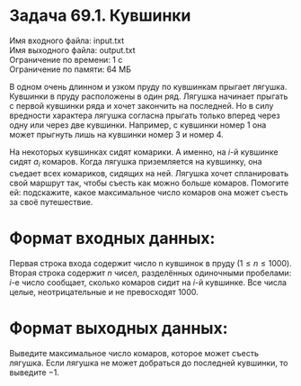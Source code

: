 # Задача 69.1. Кувшинки
Имя входного файла: input.txt  
Имя выходного файла: output.txt  
Ограничение по времени: 1 с  
Ограничение по памяти: 64 МБ  

В одном очень длинном и узком пруду по кувшинкам прыгает лягушка. Кувшинки в пруду расположены в один ряд. Лягушка начинает прыгать с первой кувшинки ряда и хочет закончить на последней. Но в силу вредности характера лягушка согласна прыгать только вперед через одну или через две кувшинки. Например, с кувшинки номер $1$ она может прыгнуть лишь на кувшинки номер $3$ и номер $4$.

На некоторых кувшинках сидят комарики. А именно, на $i$-й кувшинке сидят $a_i$ комаров. Когда лягушка приземляется на кувшинку, она съедает всех комариков, сидящих на ней. Лягушка хочет спланировать свой маршрут так, чтобы съесть как можно больше комаров. Помогите ей: подскажите, какое максимальное число комаров она может съесть за своё путешествие.

# Формат входных данных:

Первая строка входа содержит число n кувшинок в пруду $(1 ≤ n ≤ 1000)$. Вторая строка содержит $n$ чисел, разделённых одиночными пробелами: $i$-е число сообщает, сколько комаров сидит на $i$-й кувшинке. Все числа целые, неотрицательные и не превосходят $1000$.

# Формат выходных данных:

Выведите максимальное число комаров, которое может съесть лягушка. Если лягушка не может добраться до последней кувшинки, то выведите $−1$.
